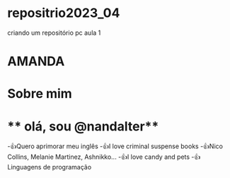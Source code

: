 # repositrio2023_04
criando um repositório pc aula 1
# AMANDA

# Sobre mim
# ** olá, sou @nandalter** 
-:+1:Quero aprimorar meu inglês
-:+1:I love criminal suspense books
-:+1:Nico Collins, Melanie Martinez, Ashnikko...
-:+1:I love candy and pets
-:+1:Linguagens de programação
